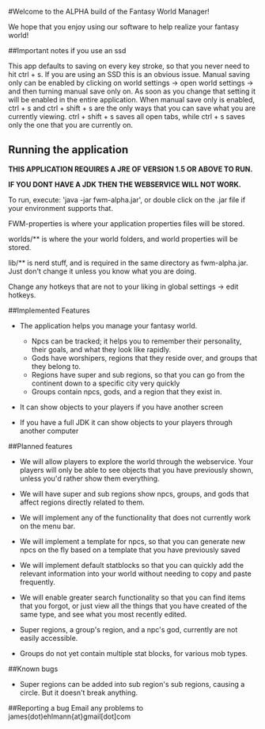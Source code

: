 #Welcome to the ALPHA build of the Fantasy World Manager!

We hope that you enjoy using our software to help realize your fantasy world!

##Important notes if you use an ssd

This app defaults to saving on every key stroke, so that you never need to hit ctrl + s. If you are using an SSD this is an obvious issue. Manual saving only can be enabled by clicking on world settings -> open world settings -> and then turning manual save only on. As soon as you change that setting it will be enabled in the entire application. When manual save only is enabled, ctrl + s and ctrl + shift + s are the only ways that you can save what you are currently viewing. ctrl + shift + s saves all open tabs, while ctrl + s saves only the one that you are currently on.  

## Running the application
__THIS APPLICATION REQUIRES A JRE OF VERSION 1.5 OR ABOVE TO RUN.__ 

__IF YOU DONT HAVE A JDK THEN THE WEBSERVICE WILL NOT WORK.__ 

To run, execute: 'java -jar fwm-alpha.jar', or double click on the .jar file if your environment supports that.

FWM-properties is where your application properties files will be stored.

worlds/\*\* is where the your world folders, and world properties will be stored.

lib/\*\* is nerd stuff, and is required in the same directory as fwm-alpha.jar. Just don't change it unless you know what you are doing. 

Change any hotkeys that are not to your liking in global settings -> edit hotkeys. 

##Implemented Features

* The application helps you manage your fantasy world.
    * Npcs can be tracked; it helps you to remember their personality, their goals, and what they look like rapidly. 
    * Gods have worshipers, regions that they reside over, and groups that they belong to. 
    * Regions have super and sub regions, so that you can go from the continent down to a specific city very quickly
    * Groups contain npcs, gods, and a region that they exist in. 

* It can show objects to your players if you have another screen 

* If you have a full JDK it can show objects to your players through another computer


##Planned features
* We will allow players to explore the world through the webservice. Your players will only be able to see objects that you have previously shown, unless you'd rather show them everything.

* We will have super and sub regions show npcs, groups, and gods that affect regions directly related to them.

*  We will implement any of the functionality that does not currently work on the menu bar. 

* We will implement a template for npcs, so that you can generate new npcs on the fly based on a template that you have previously saved

* We will implement default statblocks so that you can quickly add the relevant information into your world without needing to copy and paste frequently. 

* We will enable greater search functionality so that you can find items that you forgot, or just view all the things that you have created of the same type, and see what you most recently edited. 

* Super regions, a group's region, and a npc's god, currently are not easily accessible. 

* Groups do not yet contain multiple stat blocks, for various mob types. 


##Known bugs
* Super regions can be added into sub region's sub regions, causing a circle. But it doesn't break anything.

##Reporting a bug
Email any problems to james(dot)ehlmann{at}gmail[dot]com
